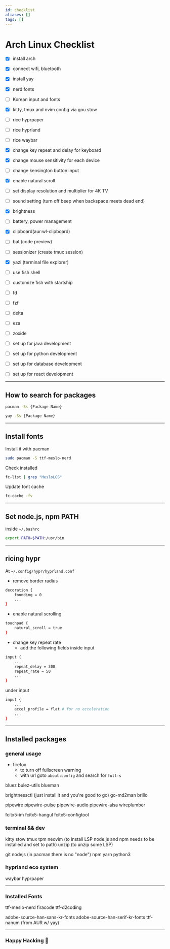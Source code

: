 ```yaml
---
id: checklist
aliases: []
tags: []
---
```


# Arch Linux Checklist

- [x] install arch

- [x] connect wifi, bluetooth
- [x] install yay
- [x] nerd fonts

- [ ] Korean input and fonts

- [x] kitty, tmux and nvim config via gnu stow
- [ ] rice hyprpaper
- [ ] rice hyprland
- [ ] rice waybar
- [x] change key repeat and delay for keyboard
- [x] change mouse sensitivity for each device
- [ ] change kensington button input
- [x] enable natural scroll
- [ ] set display resolution and multiplier for 4K TV
- [ ] sound setting (turn off beep when backspace meets dead end)
- [x] brightness
- [ ] battery, power management
- [x] clipboard(aur:wl-clipboard)

- [ ] bat (code preview)
- [ ] sessionizer (create tmux session)
- [x] yazi (terminal file explorer)

- [ ] use fish shell
- [ ] customize fish with startship

- [ ] fd
- [ ] fzf
- [ ] delta
- [ ] eza
- [ ] zoxide

- [ ] set up for java development
- [ ] set up for python development
- [ ] set up for database development
- [ ] set up for react development

---

## How to search for packages

```sh
pacman -Ss {Package Name}
```

```sh
yay -Ss {Package Name}
```

---

## Install fonts

Install it with pacman

```sh
sudo pacman -S ttf-meslo-nerd
```

Check installed

```sh
fc-list | grep "MesloLGS"
```

Update font cache

```sh
fc-cache -fv
```

---

## Set node.js, npm PATH

inside `~/.bashrc`

```sh
export PATH=$PATH:/usr/bin
```

---

## ricing hypr

At `~/.config/hypr/hyprland.conf`

- remove border radius

```sh
decoration {
    founding = 0
    ...
}
```

- enable natural scrolling

```sh
touchpad {
    natural_scroll = true
}
```

- change key repeat rate
  - add the following fields inside input

```sh
input {
    ...
    repeat_delay = 300
    repeat_rate = 50
    ...
}
```

under input

```sh
input {
    ...
    accel_profile = flat # for no ecceleration
    ...
}
```

---

## Installed packages

### general usage

- firefox
  - to turn off fullscreen warning
  - with url goto `about:config` and search for `full-s`

bluez
bulez-utils
blueman

brightnessctl (just install it and you're good to go)
go-md2man
brillo

pipewire
pipewire-pulse
pipewire-audio
pipewire-alsa
wireplumber

fcitx5-im
fcitx5-hangul
fcitx5-configtool

### terminal && dev

kitty
stow
tmux
tpm
neovim (to install LSP node.js and npm needs to be installed and set to path)
unzip (to unzip some LSP)

git
nodejs (in pacman there is no "node")
npm
yarn
python3

### hyprland eco system

waybar
hyprpaper

---

### Installed Fonts

ttf-meslo-nerd
firacode
ttf-d2coding

adobe-source-han-sans-kr-fonts
adobe-source-han-serif-kr-fonts
ttf-nanum (from AUR w/ yay)

---

### Happy Hacking 🎉
